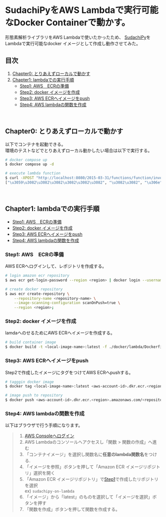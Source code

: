 # SudachiPyをAWS Lambdaで実行可能なDocker Containerで動かす。

形態素解析ライブラリをAWS Lambdaで使いたかったため、  [SudachiPy](https://github.com/WorksApplications/SudachiPy)をLambdaで実行可能なdocker イメージとして作成し動作させてみた。

## 目次
1. [Chapter0: とりあえずローカルで動かす](#Chapter0:-とりあえずローカルで動かす)
1. [Chapter1: lambdaでの実行手順](#Chapter1:-lambdaでの実行手順)
    - [Step1: AWS　ECRの準備](#Step1:-AWS-ECRの準備)
    - [Step2: docker イメージを作成](#Step2:-docker-イメージを作成)
    - [Step3: AWS ECRへイメージをpush](#Step3:-AWS-ECRへイメージをpush)
    - [Step4: AWS lambdaの関数を作成](#Step4:-AWS-lambdaの関数を作成)
    
</br>

## Chapter0: とりあえずローカルで動かす
以下でコンテナを起動できる。  
環境のテストなどでとりあえずローカル動かしたい場合は以下で実行する。
```bash
# docker compose up
$ docker compose up -d

# execute lambda function
$ curl -XPOST "http://localhost:8080/2015-03-31/functions/function/invocations" -d '{"text": "すもももももももものうち"}'
["\u3059\u3082\u3082\u3082\u3082\u3082\u3082", "\u3082\u3082", "\u306e", "\u3046\u3061"] # => ['すもももももも', 'もも', 'の', 'うち']
```
</br>

## Chapter1: lambdaでの実行手順
- [Step1: AWS　ECRの準備](#Step1:-AWS-ECRの準備)
- [Step2: docker イメージを作成](#Step2:-docker-イメージを作成)
- [Step3: AWS ECRへイメージをpush](#Step3:-AWS-ECRへイメージをpush)
- [Step4: AWS lambdaの関数を作成](#Step4:-AWS-lambdaの関数を作成)

### Step1: AWS　ECRの準備
AWS ECRへログインして、レポジトリを作成する。
```bash
# login amazon ecr repository
$ aws ecr get-login-password --region <region> | docker login --username AWS --password-stdin <aws-account-id>.dkr.ecr.<region>.amazonaws.com

# create docker repository
$ aws ecr create-repository \
    --repository-name <repository-name> \
    --image-scanning-configuration scanOnPush=true \
    --region <region>;
```

### Step2: docker イメージを作成
lamdaへのせるためにAWS ECRへイメージを作成する。  
```bash
# build container image
$ docker build -t <local-image-name>:latest -f ./docker/lambda/Dockerfile .
```
### Step3: AWS ECRへイメージをpush
Step2で作成したイメージにタグをつけてAWS ECRへpushする。
```bash
# tagggin docker image
$ docker tag <local-image-name>:latest <aws-account-id>.dkr.ecr.<region>.amazonaws.com/<repository-name>:latest

# image push to repository
$ docker push <aws-account-id>.dkr.ecr.<region>.amazonaws.com/<repository-name>:latest
```
### Step4: AWS lambdaの関数を作成
以下はブラウザで行う手順になります。

> 1. [AWS Consoleへログイン](https://aws.amazon.com/jp/console/)
> 2. AWS Lambdaのコンソールへアクセスし「関数 > 関数の作成」へ進む
> 3. 「コンテナイメージ」を選択し関数名に**任意のlambda関数名**をつける.
> 4. 「イメージを参照」ボタンを押して「Amazon ECR イメージリポジトリ」選択を開く
> 5. 「Amazon ECR イメージリポジトリ」で[Step1](#Step1:-AWS-ECRの準備)で作成したリポジトリを選択</br>
ex) `sudachipy-on-lambda` 
> 6. 「イメージ」から「latest」のものを選択して「イメージを選択」ボタンを押す
> 7. 「関数を作成」ボタンを押して関数を作成する。
